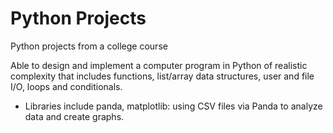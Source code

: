 # Python Projects 
Python projects from a college course 

Able to design and implement a computer program in Python of realistic complexity that includes functions, list/array data structures, user and file I/O, loops and conditionals.
   - Libraries include panda, matplotlib: using CSV files via Panda to analyze data and create graphs. 
